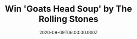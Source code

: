 ---
campaign-uuid: "c-3b357c52-0a24-435a-8acd-506a79e9a556"
type: "Competition"
category: "Music"
date: "2020-09-09T06:00:00.000Z"
end-date: "2020-11-09T23:59:00.000Z"
disable-form: false
is_promoted: true
has_entry_page: true
title: "Win 'Goats Head Soup' by The Rolling Stones"
competition-description: "<p>We have on our hands a deluxe edition of 1973’s ‘Goats\
  \ Head Soup’ album by the Rolling Stones, featuring 10 unreleased tracks and a full\
  \ concert from the same year. This record includes the newly released outtake ‘\
  Criss Cross’ alongside rarities such as ‘Scarlet’, which features Led Zeppelin’\
  s Jimmy Page on guitar. An album you should not miss.</p>\n<p>We are giving away\
  \ one copy of it to one lucky NME AAA member. Want it? Click below and it could\
  \ be yours.</p>\n"
hero-header: "Win 'Goats Head Soup' by The Rolling Stones"
terms-confirmation: "N/A"
banner-img: "https://assets.expresslyapp.com/asset-54a27c44-290d-467e-b4b7-865b9f96a839.jpg"
logo-left-href: "aaa.nme.com"
logo-left-image: "https://assets.expresslyapp.com/asset-a22774e1-9a4c-4a97-a54f-e81d32ea206f.jpg"
logo-left-title: "NME AAA"
bg-image-hero: "https://assets.expresslyapp.com/asset-1892c435-a10e-4525-9507-a6cab7cd6564.jpg"
bg-image-first: "https://assets.expresslyapp.com/asset-5b045b46-5e8e-48c2-a9ff-9051f6754ebb.jpg"
section1-content: "<p>In order to celebrate the release of 'Goats Head Soup' Deluxe\
  \ Edition by the Rolling Stones, we are giving away one copy of the album to one\
  \ lucky member. Including 10 unreleased tracks and a full concert from the same\
  \ year. As well as the newly released outtake ‘Criss Cross’ alongside rarities such\
  \ as ‘Scarlet’, which features Led Zeppelin’s Jimmy Page on guitar.</p>\n<p>Click\
  \ below for a chance to win.</p>\n"
entry-title: "Win 'Goats Head Soup' by The Rolling Stones"
entry-content: "<p>Enter the draw to win 'Goats Head Soup' by The Rolling Stones by\
  \ completing the form below before 23:59 on the 9th of November 2020.</p>\n"
has-winner: false
prize-description: "'Goats Head Soup' by The Rolling Stones"
special-conditions: "Multiple entries are allowed up to one every day."
country-restrictions:
- "GB"
---
